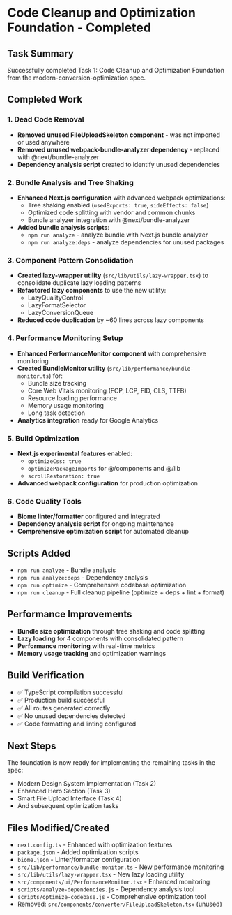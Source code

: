 # Code Cleanup and Optimization Foundation - Completed

## Task Summary
Successfully completed Task 1: Code Cleanup and Optimization Foundation from the modern-conversion-optimization spec.

## Completed Work

### 1. Dead Code Removal
- **Removed unused FileUploadSkeleton component** - was not imported or used anywhere
- **Removed unused webpack-bundle-analyzer dependency** - replaced with @next/bundle-analyzer
- **Dependency analysis script** created to identify unused dependencies

### 2. Bundle Analysis and Tree Shaking
- **Enhanced Next.js configuration** with advanced webpack optimizations:
  - Tree shaking enabled (`usedExports: true`, `sideEffects: false`)
  - Optimized code splitting with vendor and common chunks
  - Bundle analyzer integration with @next/bundle-analyzer
- **Added bundle analysis scripts**:
  - `npm run analyze` - analyze bundle with Next.js bundle analyzer
  - `npm run analyze:deps` - analyze dependencies for unused packages

### 3. Component Pattern Consolidation
- **Created lazy-wrapper utility** (`src/lib/utils/lazy-wrapper.tsx`) to consolidate duplicate lazy loading patterns
- **Refactored lazy components** to use the new utility:
  - LazyQualityControl
  - LazyFormatSelector  
  - LazyConversionQueue
- **Reduced code duplication** by ~60 lines across lazy components

### 4. Performance Monitoring Setup
- **Enhanced PerformanceMonitor component** with comprehensive monitoring
- **Created BundleMonitor utility** (`src/lib/performance/bundle-monitor.ts`) for:
  - Bundle size tracking
  - Core Web Vitals monitoring (FCP, LCP, FID, CLS, TTFB)
  - Resource loading performance
  - Memory usage monitoring
  - Long task detection
- **Analytics integration** ready for Google Analytics

### 5. Build Optimization
- **Next.js experimental features** enabled:
  - `optimizeCss: true`
  - `optimizePackageImports` for @/components and @/lib
  - `scrollRestoration: true`
- **Advanced webpack configuration** for production optimization

### 6. Code Quality Tools
- **Biome linter/formatter** configured and integrated
- **Dependency analysis script** for ongoing maintenance
- **Comprehensive optimization script** for automated cleanup

## Scripts Added
- `npm run analyze` - Bundle analysis
- `npm run analyze:deps` - Dependency analysis  
- `npm run optimize` - Comprehensive codebase optimization
- `npm run cleanup` - Full cleanup pipeline (optimize + deps + lint + format)

## Performance Improvements
- **Bundle size optimization** through tree shaking and code splitting
- **Lazy loading** for 4 components with consolidated pattern
- **Performance monitoring** with real-time metrics
- **Memory usage tracking** and optimization warnings

## Build Verification
- ✅ TypeScript compilation successful
- ✅ Production build successful  
- ✅ All routes generated correctly
- ✅ No unused dependencies detected
- ✅ Code formatting and linting configured

## Next Steps
The foundation is now ready for implementing the remaining tasks in the spec:
- Modern Design System Implementation (Task 2)
- Enhanced Hero Section (Task 3)
- Smart File Upload Interface (Task 4)
- And subsequent optimization tasks

## Files Modified/Created
- `next.config.ts` - Enhanced with optimization features
- `package.json` - Added optimization scripts
- `biome.json` - Linter/formatter configuration
- `src/lib/performance/bundle-monitor.ts` - New performance monitoring
- `src/lib/utils/lazy-wrapper.tsx` - New lazy loading utility
- `src/components/ui/PerformanceMonitor.tsx` - Enhanced monitoring
- `scripts/analyze-dependencies.js` - Dependency analysis tool
- `scripts/optimize-codebase.js` - Comprehensive optimization tool
- Removed: `src/components/converter/FileUploadSkeleton.tsx` (unused)